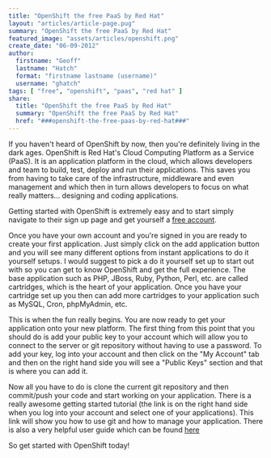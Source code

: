```yaml
---
title: "OpenShift the free PaaS by Red Hat"
layout: "articles/article-page.pug"
summary: "OpenShift the free PaaS by Red Hat"
featured_image: "assets/articles/openshift.png"
create_date: "06-09-2012"
author:
  firstname: "Geoff"
  lastname: "Hatch"
  format: "firstname lastname (username)"
  username: "ghatch"
tags: [ "free", "openshift", "paas", "red hat" ]
share:
  title: "OpenShift the free PaaS by Red Hat"
  summary: "OpenShift the free PaaS by Red Hat"
  href: "###openshift-the-free-paas-by-red-hat###"
---
```

If you haven't heard of OpenShift by now, then you're definitely living in the dark ages. OpenShift is Red Hat's Cloud Computing Platform as a Service (PaaS). It is an application platform in the cloud, which allows developers and team to build, test, deploy and run their applications. This saves you from having to take care of the infrastructure, middleware and even management and which then in turn allows developers to focus on what really matters... designing and coding applications.

Getting started with OpenShift is extremely easy and to start simply navigate to their sign up page and get yourself a [free account](https://openshift.redhat.com/app/account/new).

Once you have your own account and you're signed in you are ready to create your first application. Just simply click on the add application button and you will see many different options from instant applications to do it yourself setups. I would suggest to pick a do it yourself set up to start out with so you can get to know OpenShift and get the full experience. The base application such as PHP, JBoss, Ruby, Python, Perl, etc. are called cartridges, which is the heart of your application. Once you have your cartridge set up you then can add more cartridges to your application such as MySQL, Cron, phpMyAdmin, etc.

This is when the fun really begins. You are now ready to get your application onto your new platform. The first thing from this point that you should do is add your public key to your account which will allow you to connect to the server or git repository without having to use a password. To add your key, log into your account and then click on the "My Account" tab and then on the right hand side you will see a "Public Keys" section and that is where you can add it.

Now all you have to do is clone the current git repository and then commit/push your code and start working on your application. There is a really awesome getting started tutorial (the link is on the right hand side when you log into your account and select one of your applications). This link will show you how to use git and how to manage your application. There is also a very helpful user guide which can be found [here](http://docs.redhat.com/docs/en-US/OpenShift/2.0/html/User_Guide/index.html)

So get started with OpenShift today!
